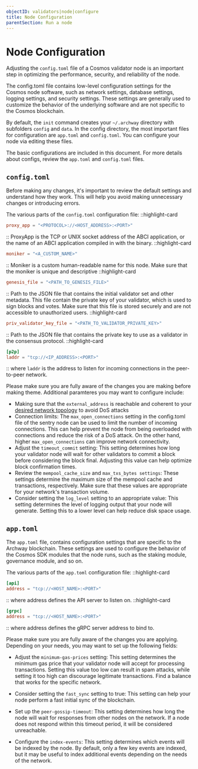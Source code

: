 ```yaml
---
objectID: validators|node|configure
title: Node Configuration
parentSection: Run a node
---
```


# Node Configuration

Adjusting the `config.toml` file of a Cosmos validator node is an important step in optimizing the performance, security, and reliability of the node.

The config.toml file contains low-level configuration settings for the Cosmos node software, such as network settings, database settings, logging settings, and security settings. These settings are generally used to customize the behavior of the underlying software and are not specific to the Cosmos blockchain.


By default, the `init` command creates your `~/.archway` directory with subfolders `config` and `data`. In the config directory, the most important files for configuration are `app.toml` and `config.toml`. You can configure your node via editing these files.

The basic configurations are included in this document. For more details about configs, review the `app.toml` and `config.toml` files.



## `config.toml`

Before making any changes, it's important to review the default settings and understand how they work. This will help you avoid making unnecessary changes or introducing errors.



The various parts of the `config.toml` configuration file:
::highlight-card

```toml
proxy_app = "<PROTOCOL>://<HOST_ADDRESS>:<PORT>"
```

::
ProxyApp is the TCP or UNIX socket address of the ABCI application, or the name of an ABCI application compiled in with the binary.
::highlight-card

```toml
moniker = "<A_CUSTOM_NAME>"
```

::
Moniker is a custom human-readable name for this node. Make sure that the moniker is unique and descriptive
::highlight-card

```toml
genesis_file = "<PATH_TO_GENESIS_FILE>"
```

::
Path to the JSON file that contains the initial validator set and other metadata. This file contain the private key of your validator, which is used to sign blocks and votes. Make sure that this file is stored securely and are not accessible to unauthorized users.
::highlight-card

```toml
priv_validator_key_file = "<PATH_TO_VALIDATOR_PRIVATE_KEY>"
```

::
Path to the JSON file that contains the private key to use as a validator in the consensus protocol.
::highlight-card

```toml
[p2p]
laddr = "tcp://<IP_ADDRESS>:<PORT>"
```

::
where `laddr` is the address to listen for incoming connections in the peer-to-peer network.

Please make sure you are fully aware of the changes you are making before making theme.
Additional paramteres you may want to configure include:
- Making sure that the `external_address` is reachable and coherent to your [desired network topology](/validator/requirements.md####network-topology) to avoid DoS attacks
- Connection limits: The `max_open_connections` setting in the config.toml file of the sentry node can be used to limit the number of incoming connections. This can help prevent the node from being overloaded with connections and reduce the risk of a DoS attack. On the other hand, higher `max_open_connections` can improve network connectivity.
- Adjust the `timeout_commit` setting: This setting determines how long your validator node will wait for other validators to commit a block before considering the block final. Adjusting this value can help optimize block confirmation times.
- Review the `mempool_cache_size` and `max_txs_bytes settings`: These settings determine the maximum size of the mempool cache and transactions, respectively. Make sure that these values are appropriate for your network's transaction volume.
- Consider setting the `log_level` setting to an appropriate value: This setting determines the level of logging output that your node will generate. Setting this to a lower level can help reduce disk space usage.

## `app.toml`

The `app.toml` file, contains configuration settings that are specific to the Archway blockchain. These settings are used to configure the behavior of the Cosmos SDK modules that the node runs, such as the staking module, governance module, and so on.

The various parts of the `app.toml` configuration file:
::highlight-card

```toml
[api]
address = "tcp://<HOST_NAME>:<PORT>"
```

::
where address defines the API server to listen on.
::highlight-card

```toml
[grpc]
address = "tcp://<HOST_NAME>:<PORT>"
```

::
where address defines the gRPC server address to bind to.

Please make sure you are fully aware of the changes you are applying. Depending on your needs, you may want to set up the following fields:

- Adjust the `minimum-gas-prices` setting: This setting determines the minimum gas price that your validator node will accept for processing transactions. Setting this value too low can result in spam attacks, while setting it too high can discourage legitimate transactions. Find a balance that works for the specific network.

- Consider setting the `fast_sync` setting to true: This setting can help your node perform a fast initial sync of the blockchain.

- Set up the `peer-gossip-timeout`: This setting determines how long the node will wait for responses from other nodes on the network. If a node does not respond within this timeout period, it will be considered unreachable.

- Configure the `index-events`: This setting determines which events will be indexed by the node. By default, only a few key events are indexed, but it may be useful to index additional events depending on the needs of the network.
